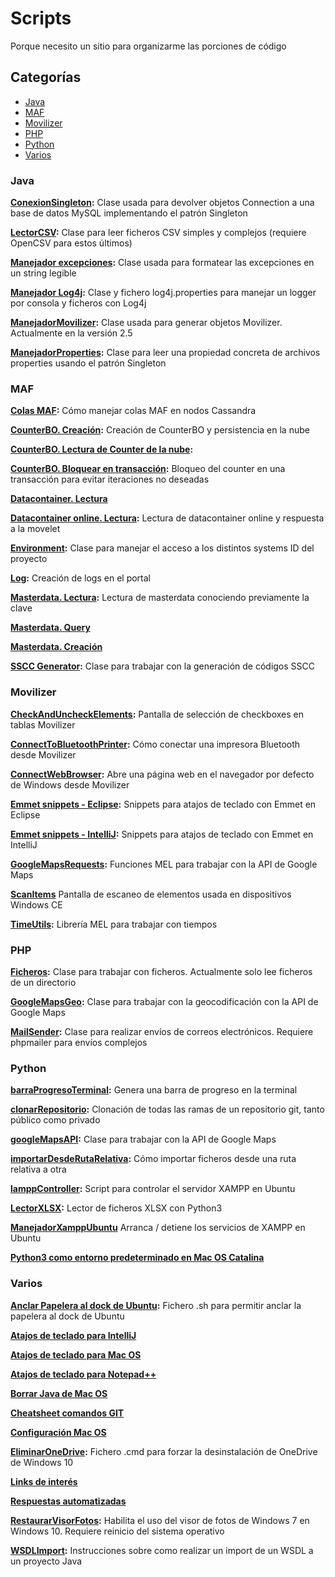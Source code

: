 # Scripts
Porque necesito un sitio para organizarme las porciones de código

## Categorías
- [Java](#java)
- [MAF](#maf)
- [Movilizer](#movilizer)
- [PHP](#php)
- [Python](#python)
- [Varios](#varios)

### Java
__[ConexionSingleton](/scripts/java/ConexionSingleton.java):__ Clase usada para devolver objetos Connection a una base de datos MySQL implementando el patrón Singleton

__[LectorCSV](/scripts/java/LectorCSV.java):__ Clase para leer ficheros CSV simples y complejos (requiere OpenCSV para estos últimos)

__[Manejador excepciones](/scripts/java/ManejadorExcepciones.java):__ Clase usada para formatear las excepciones en un string legible

__[Manejador Log4j](/scripts/java/ManejadorLog4j):__ Clase y fichero log4j.properties para manejar un logger por consola y ficheros con Log4j

__[ManejadorMovilizer](/scripts/java/ManejadorMovilizer.java):__ Clase usada para generar objetos Movilizer. Actualmente en la versión 2.5

__[ManejadorProperties](/scripts/java/ManejadorProperties.java):__ Clase para leer una propiedad concreta de archivos properties usando el patrón Singleton

### MAF
__[Colas MAF](/scripts/maf/manejadorColasMAF.groovy):__ Cómo manejar colas MAF en nodos Cassandra

__[CounterBO. Creación](/scripts/maf/creacionCounterBO.groovy):__ Creación de CounterBO y persistencia en la nube

__[CounterBO. Lectura de Counter de la nube](/scripts/maf/lecturaCounterBO.groovy):__ 

__[CounterBO. Bloquear en transacción](/scripts/maf/counterBloqueado.groovy):__ Bloqueo del counter en una transacción para evitar iteraciones no deseadas

__[Datacontainer. Lectura](/scripts/maf/lecturaDatacontainer.groovy)__ 

__[Datacontainer online. Lectura](/scripts/maf/lecturaDatacontainerOnline.groovy):__ Lectura de datacontainer online y respuesta a la movelet

__[Environment](/scripts/maf/Environment.groovy):__ Clase para manejar el acceso a los distintos systems ID del proyecto

__[Log](/scripts/maf/log.groovy):__ Creación de logs en el portal

__[Masterdata. Lectura](/scripts/maf/lecturaMasterdata.groovy):__ Lectura de masterdata conociendo previamente la clave

__[Masterdata. Query](/scripts/maf/queryMasterdata.groovy)__

__[Masterdata. Creación](/scripts/maf/creacionMasterdata.groovy)__

__[SSCC Generator](/scripts/maf/ssccGenerator.groovy):__ Clase para trabajar con la generación de códigos SSCC

### Movilizer
__[CheckAndUncheckElements](/scripts/movilizer/CheckAndUncheckElements.mxml):__ Pantalla de selección de checkboxes en tablas Movilizer

__[ConnectToBluetoothPrinter](/scripts/movilizer/ConnectToBluetoothPrinter.mxml):__ Cómo conectar una impresora Bluetooth desde Movilizer

__[ConnectWebBrowser](/scripts/movilizer/ConnectWebBrowser.mxml):__ Abre una página web en el navegador por defecto de Windows desde Movilizer

__[Emmet snippets - Eclipse](/scripts/movilizer/movilizerEmmetSnippets.xml):__ Snippets para atajos de teclado con Emmet en Eclipse

__[Emmet snippets - IntelliJ](/scripts/movilizer/movilizerEmmetSnippetsIntelliJ.xml):__ Snippets para atajos de teclado con Emmet en IntelliJ

__[GoogleMapsRequests](/scripts/movilizer/GoogleMapsRequests.mxml):__ Funciones MEL para trabajar con la API de Google Maps

__[ScanItems](/scripts/movilizer/ScanItems.mxml)__ Pantalla de escaneo de elementos usada en dispositivos Windows CE

__[TimeUtils](/scripts/movilizer/TimeUtils.mxml):__ Librería MEL para trabajar con tiempos

### PHP
__[Ficheros](/scripts/php/Ficheros.php):__ Clase para trabajar con ficheros. Actualmente solo lee ficheros de un directorio

__[GoogleMapsGeo](/scripts/php/GoogleMapsGeo.php):__ Clase para trabajar con la geocodificación con la API de Google Maps

__[MailSender](/scripts/php/MailSender.php):__ Clase para realizar envíos de correos electrónicos. Requiere phpmailer para envíos complejos

### Python
__[barraProgresoTerminal](/scripts/python/barraProgresoTerminal.py):__ Genera una barra de progreso en la terminal

__[clonarRepositorio](/scripts/python/clonarRepositorio.py):__ Clonación de todas las ramas de un repositorio git, tanto público como privado

__[googleMapsAPI](/scripts/python/googleMapsAPI.py):__ Clase para trabajar con la API de Google Maps

__[importarDesdeRutaRelativa](/scripts/python/importFromRelativePath.py):__ Cómo importar ficheros desde una ruta relativa a otra

__[lamppController](/scripts/python/lamppController.py):__ Script para controlar el servidor XAMPP en Ubuntu

__[LectorXLSX](/scripts/python/LectorXLSX.py):__ Lector de ficheros XLSX con Python3

__[ManejadorXamppUbuntu](/scripts/python/manejadorXamppUbuntu.py)__ Arranca / detiene los servicios de XAMPP en Ubuntu

__[Python3 como entorno predeterminado en Mac OS Catalina](/scripts/python/Python3%20as%20default.md)__

### Varios
__[Anclar Papelera al dock de Ubuntu](/scripts/varios/PapeleraDockUbuntu.sh):__ Fichero .sh para permitir anclar la papelera al dock de Ubuntu

__[Atajos de teclado para IntelliJ](/scripts/varios/intellij-shortcuts.md)__

__[Atajos de teclado para Mac OS](/scripts/varios/shortcurtsMacOS.md)__

__[Atajos de teclado para Notepad++](/scripts/varios/atajosNotepad++.md)__

__[Borrar Java de Mac OS](/scripts/varios/removeJavaFromMacOS.md)__

__[Cheatsheet comandos GIT](/scripts/varios/cheatsheetGit.md)__

__[Configuración Mac OS](/scripts/varios/Configuración%20Mac%20OS.md)__

__[EliminarOneDrive](/scripts/varios/eliminarOneDrive.cmd):__ Fichero .cmd para forzar la desinstalación de OneDrive de Windows 10

__[Links de interés](/scripts/varios/LinksInteresantes.md)__

__[Respuestas automatizadas](/scripts/varios/RespuestasAutomatizadas.md)__

__[RestaurarVisorFotos](/scripts/varios/restaurarVisorFotos.reg):__ Habilita el uso del visor de fotos de Windows 7 en Windows 10. Requiere reinicio del sistema operativo

__[WSDLImport](/scripts/varios/wsimport.md):__ Instrucciones sobre como realizar un import de un WSDL a un proyecto Java
